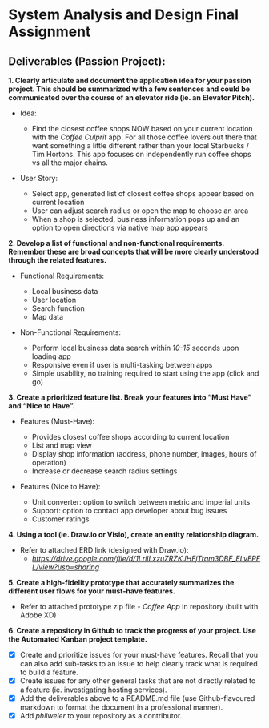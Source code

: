 # System Analysis and Design Final Assignment

## Deliverables (Passion Project):

**1. Clearly articulate and document the application idea for your passion project. This should be summarized with a few sentences and could be communicated over the course of an elevator ride (ie. an Elevator Pitch).**

  * Idea:
    * Find the closest coffee shops NOW based on your current location with the _Coffee Culprit_ app. For all those coffee lovers out there that want something a little different rather than your local Starbucks / Tim Hortons. This app focuses on independently run coffee shops vs all the major chains.

* User Story: 
  * Select app, generated list of closest coffee shops appear based on current location
  * User can adjust search radius or open the map to choose an area
  * When a shop is selected, business information pops up and an option to open directions via native map app appears

**2. Develop a list of functional and non-functional requirements. Remember these are broad concepts that will be more clearly understood through the related features.**

  * Functional Requirements:
    * Local business data
    * User location
    * Search function
    * Map data

  * Non-Functional Requirements:
    * Perform local business data search within _10-15_ seconds upon loading app
    * Responsive even if user is multi-tasking between apps
    * Simple usability, no training required to start using the app (click and go)

**3. Create a prioritized feature list. Break your features into “Must Have” and “Nice to Have”.**

  * Features (Must-Have):
    * Provides closest coffee shops according to current location
    * List and map view
    * Display shop information (address, phone number, images, hours of operation)
    * Increase or decrease search radius settings

  * Features (Nice to Have):
    * Unit converter: option to switch between metric and imperial units
    * Support: option to contact app developer about bug issues
    * Customer ratings

**4. Using a tool (ie. Draw.io or Visio), create an entity relationship diagram.**

  * Refer to attached ERD link (designed with Draw.io):
    * _https://drive.google.com/file/d/1LrilLxzuZRZKJHFjTram3DBF_ELvEPFL/view?usp=sharing_

**5. Create a high-fidelity prototype that accurately summarizes the different user flows for your must-have features.** 
  * Refer to attached prototype zip file - _Coffee App_ in repository (built with Adobe XD)

**6. Create a repository in Github to track the progress of your project. Use the Automated Kanban project template.**
  * [X] Create and prioritize issues for your must-have features. Recall that you can also add sub-tasks to an issue to help clearly track what is required to build a feature.
  * [X] Create issues for any other general tasks that are not directly related to a feature (ie. investigating hosting services).
  * [X] Add the deliverables above to a README.md file (use Github-flavoured markdown to format the document in a professional manner).
  * [X] Add _philweier_ to your repository as a contributor.
